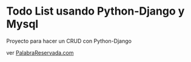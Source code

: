 # Todo List usando Python-Django y Mysql

Proyecto para hacer un CRUD con Python-Django

ver [PalabraReservada.com](http://www.palabrareservada.com/)